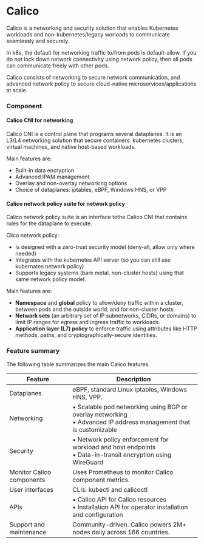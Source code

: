 # Calico

Calico is a networking and security solution that enables Kubernetes workloads and non-kubernetes/legacy worloads to communicate seamlessly and securely.

In k8s, the default for networking traffic to/from pods is default-allow. If you do not lock down network connectivity using network policy, then all pods can communicate freely with other pods.

Calico consists of networking to secure network communication, and advanced network policy to secure cloud-native microservices/applications at scale.

### Component

#### **Calico CNI for networking**

Calico CNI is a control plane that programs several dataplanes. It is an L3/L4 networking solution that secure containers. kubernetes clusters, virtual machines, and native host-based workloads.

Main features are:
- Built-in data encryption
- Advanced IPAM management
- Overlay and non-overlay networking options
- Choice of dataplanes: iptables, eBPF, Windows HNS, or VPP

#### **Calico network policy suite** for network policy

Calico network policy suite is an interface tothe Calico CNI that contains rules for the dataplane to execute.

Clico network policy:
- Is designed with a zero-trust security model (deny-all, allow only where needed)
- Integrates with the kubernetes API server (so you can still use kubernates network policy)
- Supports legacy systems (bare metal, non-cluster hosts) using that same network policy model.

Main features are:
- **Namespace** and **global** policy to allow/deny traffic within a cluster, between pods and the outside world, and for non-cluster hosts.
- **Network sets** (an arbitrary set of IP subnetworks, CIDRs, or domains) to limit IP ranges for egress and ingress traffic to workloads.
- **Application layer (L7) policy** to enforce traffic using attributes like HTTP methods, paths, and cryptographically-secure identities.

### Feature summary
The following table summarizes the main Calico features.

|Feature|Description|
|-|-|
|Dataplanes|eBPF, standard Linux iptables, Windows HNS, VPP.|
|Networking|• Scalable pod networking using BGP or overlay networking<br/>• Advanced IP address management that is customizable|
|Security|• Network policy enforcement for workload and host endpoints<br/>• Data-in-transit encryption using WireGuard|
|Monitor Calico components|Uses Prometheus to monitor Calico component metrics.|
|User interfaces|CLIs: kubectl and calicoctl|
|APIs|• Calico API for Calico resources <br/>• Installation API for operator installation and configuration|
|Support and maintenance|Community-driven. Calico powers 2M+ nodes daily across 166 countries.|